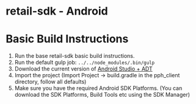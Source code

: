 retail-sdk - Android
===============

Basic Build Instructions
========================
1. Run the base retail-sdk basic build instructions.
2. Run the default gulp job: ```../../node_modules/.bin/gulp```
3. Download the current version of [Android Studio + ADT](http://developer.android.com/sdk/index.html)
4. Import the project (Import Project -> build.gradle in the pph_client directory, follow all defaults)
5. Make sure you have the required Android SDK Platforms. (You can download the SDK Platforms, Build Tools etc using the SDK Manager)

